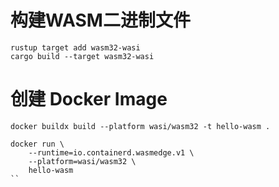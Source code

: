 # 构建WASM二进制文件
```
rustup target add wasm32-wasi
cargo build --target wasm32-wasi
```

# 创建 Docker Image
```
docker buildx build --platform wasi/wasm32 -t hello-wasm .
```

```
docker run \ 
    --runtime=io.containerd.wasmedge.v1 \
    --platform=wasi/wasm32 \
    hello-wasm
``
